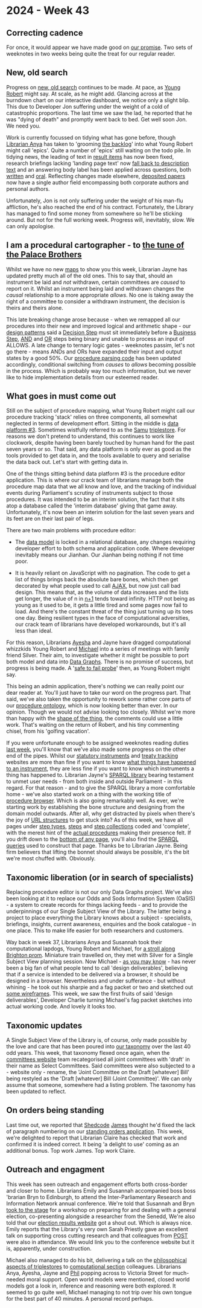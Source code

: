 # 2024 - Week 43

## Correcting cadence

For once, it would appear we have made good on [our promise](https://ukparliament.github.io/ontologies/meta/weeknotes/2024/42/#correcting-cadence). Two sets of weeknotes in two weeks being quite the treat for our regular reader.

## New, old search

Progress on [new, old search](https://search-prototype.herokuapp.com/search-prototype) continues to be made. At pace, as [Young Robert](https://bsky.app/profile/robertbrook.bsky.social) might say. At scale, as he might add. Glancing across at the burndown chart on our interactive dashboard, we notice only a slight blip. This due to Developer Jon suffering under the weight of a cold of catastrophic proportions. The last time we saw the lad, he reported that he was "dying of death" and promptly went back to bed. Get well soon Jon. We need you.

Work is currently focussed on tidying what has gone before, though [Librarian Anya](https://bsky.app/profile/anyaso.bsky.social) has taken to 'grooming [the backlog](https://trello.com/b/hP5FLFHA/search-mvp-front-end)' into what Young Robert might call 'epics'. Quite a number of 'epics' still waiting on the todo pile. In tidying news, the leading of text in [result items](https://search-prototype.herokuapp.com/search-prototype/search?query=conker&commit=Search) has now been fixed, research briefings lacking 'landing page text' now [fall back to description text](https://search-prototype.herokuapp.com/search-prototype/objects?object=http%3A%2F%2Fdata.parliament.uk%2Fresources%2F1464641) and an answering body label has been applied across questions, both [written](https://search-prototype.herokuapp.com/search-prototype/search?filter%5Btype_sesrollup%5D%5B%5D=93522&query=horses&expanded_types=347197) and [oral](https://search-prototype.herokuapp.com/search-prototype/search?expanded_types=347197%2C92277&filter%5Btype_sesrollup%5D%5B%5D=92569&query=horses). Reflecting changes made elsewhere, [deposited papers](https://search-prototype.herokuapp.com/search-prototype/objects?object=http%3A%2F%2Fdata.parliament.uk%2Fdepositedpapers%2F2285738) now have a single author field encompassing both corporate authors and personal authors.

Unfortunately, Jon is not only suffering under the weight of his man-flu affliction, he's also reached the end of his contract. Fortunately, the Library has managed to find some money from somewhere so he'll be sticking around. But not for the full working week. Progress will, inevitably, slow. We can only apologise.

## I am a procedural cartographer - to [the tune of the Palace Brothers](https://www.youtube.com/watch?v=owvF3Vb0JhA&ab_channel=tomkat69pc)

Whilst we have no new [maps](https://ukparliament.github.io/ontologies/procedure/maps/) to show you this week, Librarian Jayne has updated pretty much all of the old ones. This to say that, should an instrument be laid and *not* withdrawn, certain committees are *caused* to report on it. Whilst an instrument being laid and withdrawn changes the *causal* relationship to a more appropriate *allows*. No one is taking away the right of a committee to consider a withdrawn instrument, the decision is theirs and theirs alone.

This late breaking change arose because - when we remapped all our procedures into their new and improved logical and arithmetic shape - our [design patterns](https://ukparliament.github.io/ontologies/procedure/maps/meta/design-notes/) said a [Decision Step](https://ukparliament.github.io/ontologies/procedure/maps/meta/design-notes/#decision-steps) must sit immediately before a [Business Step](https://ukparliament.github.io/ontologies/procedure/maps/meta/design-notes/#potential-states-of-a-business-step), [AND](https://ukparliament.github.io/ontologies/procedure/maps/meta/design-notes/#and-steps) and [OR](https://ukparliament.github.io/ontologies/procedure/maps/meta/design-notes/#or-steps) steps being binary and unable to process an input of ALLOWS. A late change to ternary logic gates - weeknotes passim, let's not go there - means ANDs and ORs have expanded their input and output states by a good 50%. Our [procedure parsing code](https://github.com/ukparliament/procedure-parsing) has been updated accordingly, conditional switching from *causes* to *allows* becoming possible in the process. Which is probably way too much information, but we never like to hide implementation details from our esteemed reader.

## What goes in must come out

Still on the subject of procedure mapping, what Young Robert might call our procedure tracking 'stack' relies on three components, all somewhat neglected in terms of development effort. Sitting in the middle is [data platform #3](https://api.parliament.uk/). Sometimes wistfully referred to as the [Samu](https://uk.linkedin.com/in/langsamu) [triplestore](https://en.wikipedia.org/wiki/Triplestore). For reasons we don't pretend to understand, this continues to work like clockwork, despite having been barely touched by human hand for the past seven years or so. That said, any data platform is only ever as good as the tools provided to get data in, and the tools available to query and serialise the data back out. Let's start with getting data in.

One of the things sitting behind data platform #3 is the procedure editor application. This is where our crack team of librarians manage both the procedure map data that we all know and love, and the tracking of individual events during Parliament's scrutiny of instruments subject to those procedures. It was intended to be an interim solution, the fact that it sits atop a database called the 'interim database' giving that game away. Unfortunately, it's now been an interim solution for the last seven years and its feet are on their last pair of legs.

There are two main problems with procedure editor:
	
* The [data model](https://github.com/ukparliament/ontologies/blob/master/procedure/meta/editor/schema.svg) is locked in a relational database, any changes requiring developer effort to both schema and application code. Where developer inevitably means our Jianhan. Our Jianhan being nothing if not time poor.

* It is heavily reliant on JavaScript with no pagination. The code to get a list of things brings back the absolute bare bones, which then get decorated by what people used to call [AJAX](https://en.wikipedia.org/wiki/Ajax_(programming)), but now just call bad design. This means that, as the volume of data increases and the lists get longer, the value of n in [n+1](https://restfulapi.net/rest-api-n-1-problem/) tends toward infinity. HTTP not being as young as it used to be, it gets a little tired and some pages now fail to load. And there's the constant threat of the thing just turning up its toes one day. Being resilient types in the face of computational adversities, our crack team of librarians have developed workarounds, but it's all less than ideal. 

For this reason, Librarians [Ayesha](https://bsky.app/profile/askalibrarylady.bsky.social) and Jayne have dragged computational whizzkids Young Robert and [Michael](https://bsky.app/profile/fantasticlife.bsky.social) into a series of meetings with family friend Silver. Their aim, to investigate whether it might be possible to port both model and data into [Data Graphs](https://datalanguage.com/products/datagraphs). There is no promise of success, but progress is being made. A '[safe to fail probe](https://cynefin.io/wiki/Safe_to_fail_probes)' then, as Young Robert might say.

This being an admin application, there's nothing we can really point our dear reader at. You'll just have to take our word on the progress part. That said, we've also taken the opportunity to rework some rather core parts of our [procedure ontology](https://ukparliament.github.io/ontologies/procedure/procedure-ontology), which is now looking better than ever. In our opinion. Though we would not advise looking too closely. Whilst we're more than happy with the [shape of the thing](https://api.parliament.uk/webvowl/#opts=sidebar=0;doc=0;mode_compact=true;mode_colorExt=false;#iri=https://ukparliament.github.io/ontologies/procedure/procedure-ontology.ttl), the comments could use a little work. That's waiting on the return of Robert, and his tiny commenting chisel, from his 'golfing vacation'.

If you were unfortunate enough to be assigned weeknotes reading duties [last week](https://ukparliament.github.io/ontologies/meta/weeknotes/2024/42/), you'll know that we've also made some progress on the other end of the pipes. Whilst our [statutory instruments](https://statutoryinstruments.parliament.uk/) and [treaty tracking](https://treaties.parliament.uk/) websites are more than fine if you want to know [what things have happened to an instrument](https://treaties.parliament.uk/treaty/ooz6XKMs/CP-1107), they are less fine if you want to know which instruments a thing has happened to. Librarian Jayne's [SPARQL library](https://ukparliament.github.io/ontologies/procedure/meta/queries/) bearing testament to unmet user needs - from both inside and outside Parliament - in this regard. For that reason - and to give the SPARQL library a more comfortable home - we've also started work on a thing with the working title of [procedure browser](https://procedure-browser-036a79442650.herokuapp.com/). Which is also going remarkably well. As ever, we're starting work by establishing the bone structure and designing from the domain model outwards. After all, why get distracted by pixels when there's the joy of [URL structures](https://procedure-browser-036a79442650.herokuapp.com/) to get stuck into? As of this week, we have all pages under [step types](https://procedure-browser-036a79442650.herokuapp.com/step-types/Jwc6nqJi), [steps](https://procedure-browser-036a79442650.herokuapp.com/steps/cspzmb6w) and [step collections](https://procedure-browser-036a79442650.herokuapp.com/step-collections/m7fzgEd2) coded and 'complete', with the merest hint of the [actual procedures](https://procedure-browser-036a79442650.herokuapp.com/procedures) making their presence felt. If you drift down to the [bottom of any page](https://procedure-browser-036a79442650.herokuapp.com/procedures#sparql), you'll also find the [SPARQL queries](https://github.com/ukparliament/procedure-browser/tree/main/lib/sparql/queries) used to construct that page. Thanks be to Librarian Jayne. Being firm believers that lifting the bonnet should always be possible, it's the bit we're most chuffed with. Obviously.

## Taxonomic liberation (or in search of specialists)

Replacing procedure editor is not our only Data Graphs project. We've also been looking at it to replace our Odds and Sods Information System (OaSIS) - a system to create records for things lacking feeds - and to provide the underpinnings of our Single Subject View of the Library. The latter being a project to place everything the Library knows about a subject - specialists, briefings, insights, current awareness, enquiries and the book catalogue - in one place. This to make life easier for both researchers and customers.

Way back in week 37, Librarians Anya and Susannah took their computational lapdogs, Young Robert and Michael, for [a stroll along Brighton prom](https://ukparliament.github.io/ontologies/meta/weeknotes/2024/39/#taxonomic-liberation). Miniature train travelled on, they met with Silver for a Single Subject View planning session. Now Michael - [as you may know](https://smethur.st/posts/38810571) - has never been a big fan of what people tend to call 'design deliverables', believing that if a service is intended to be delivered via a browser, it should be designed in a browser. Nevertheless and under sufferance - but without whining - he took out his sharpie and a fag packet or two and sketched out [some wireframes](https://github.com/ukparliament/ontologies/blob/master/meta/library-information-architecture/single-subject-view/wireframes/wireframes.svg). This week, we saw the first fruits of said 'design deliverables', Developer Charlie turning Michael's fag packet sketches into actual working code. And lovely it looks too.

## Taxonomic updates

A Single Subject View of the Library is, of course, only made possible by the love and care that has been poured into [our taxonomy](https://explore.data.parliament.uk/index.html?endpoint=terms) over the last 40 odd years. This week, that taxonomy flexed once again, when the [committees website](https://committees.parliament.uk/) team recategorised all joint committees with 'draft' in their name as Select Committees. Said committees were also subjected to a - website only - rename, the 'Joint Committee on the Draft [whatever] Bill' being restyled as the 'Draft [whatever] Bill (Joint Committee)'. We can only assume that someone, somewhere had a listing problem. The taxonomy has been updated to reflect.

## On orders being standing

Last time out, we reported that [Shedcode](https://shedcode.co.uk/) [James](https://mastodon.me.uk/@jamesjefferies) thought he'd fixed the lack of paragraph numbering on our [standing orders application](https://api.parliament.uk/standing-orders/revision-sets/271). This week, we're delighted to report that Librarian Claire has checked that work and confirmed it is indeed correct. It being 'a delight to use' coming as an additional bonus. Top work James. Top work Claire.

## Outreach and engagment

This week has seen outreach and engagement efforts both cross-border and closer to home. Librarians Emily and Susannah accompanied boss boss 'brarian Bryn to Edinburgh, to attend the Inter-Parliamentary Research and Information Network annual conference. We're told that Susannah and Bryn [took to the stage](https://www.youtube.com/watch?v=rgEw_YtfxYM) for a workshop on preparing for and dealing with a general election, co-presenting alongside a researcher from the Senedd, We're also told that our [election results website](https://electionresults.parliament.uk/) got a shout out. Which is always nice. Emily reports that the Library's very own Sarah Priestly gave an excellent talk on supporting cross cutting research and that colleagues from [POST](https://post.parliament.uk/) were also in attendance. We would link you to the conference website but it is, apparently, under construction. 

Michael also managed to do his bit, delivering a talk on the [philosophical aspects of triplestores](https://docs.google.com/presentation/d/1_SE9rXP8gfFNmLC3sbLCqxdC8Q_q9F-IwGbJ2N1pWxQ/edit?usp=sharing) to [computational section](https://www.parliament.uk/mps-lords-and-offices/offices/bicameral/parliamentary-digital-service/) colleagues. Librarians Anya, Ayesha, Jayne and [Phil](https://bsky.app/profile/philbgorman.bsky.social) popping across to Victoria Street for much-needed moral support. Open world models were mentioned, closed world models got a look in, inference and reasoning were both explored. It seemed to go quite well, Michael managing to not trip over his own tongue for the best part of 40 minutes. A personal record perhaps.

